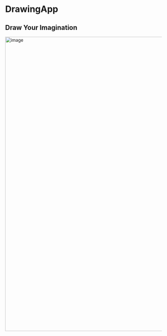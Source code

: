# DrawingApp


<h2> Draw Your Imagination </h2>



<img width="946" alt="image" src="https://github.com/SkyRaH05/DrawingApp/assets/118686623/4b4cc3d6-d1bc-4f98-a689-96833f2f45f0">
